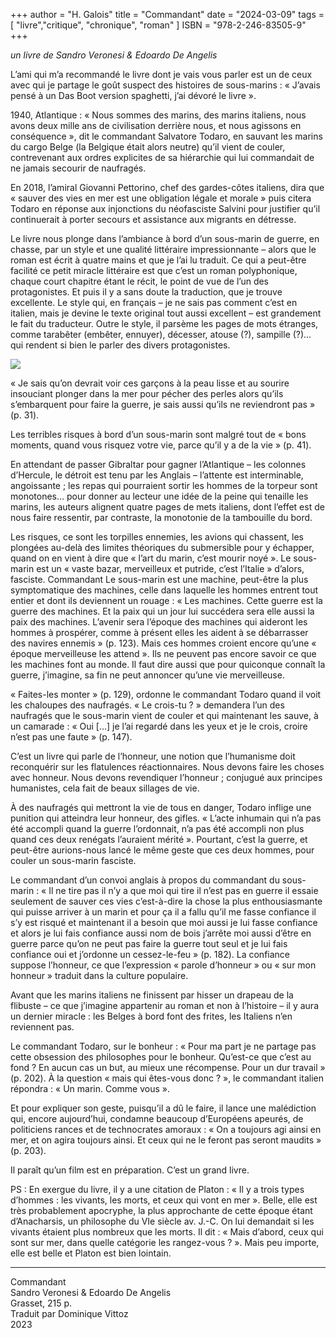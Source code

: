 +++
author = "H. Galois"
title = "Commandant"
date = "2024-03-09"
tags = [
    "livre","critique", "chronique", "roman"
]
ISBN = "978-2-246-83505-9"
+++

_un livre de Sandro Veronesi & Edoardo De Angelis_

L’ami qui m’a recommandé le livre dont je vais vous parler est un de ceux avec qui je partage le goût suspect des histoires de sous-marins : « J’avais pensé à un Das Boot version spaghetti, j’ai dévoré le livre ».

1940, Atlantique : « Nous sommes des marins, des marins italiens, nous avons deux mille ans de civilisation derrière nous, et nous agissons en conséquence », dit le commandant Salvatore Todaro, en sauvant les marins du cargo Belge (la Belgique était alors neutre) qu’il vient de couler, contrevenant aux ordres explicites de sa hiérarchie qui lui commandait de ne jamais secourir de naufragés.

En 2018, l’amiral Giovanni Pettorino, chef des gardes-côtes italiens, dira que « sauver des vies en mer est une obligation légale et morale » puis citera Todaro en réponse aux injonctions du néofasciste Salvini pour justifier qu’il continuerait à porter secours et assistance aux migrants en détresse.

Le livre nous plonge dans l’ambiance à bord d’un sous-marin de guerre, en chasse, par un style et une qualité littéraire impressionnante – alors que le roman est écrit à quatre mains et que je l’ai lu traduit. Ce qui a peut-être facilité ce petit miracle littéraire est que c’est un roman polyphonique, chaque court chapitre étant le récit, le point de vue de l’un des protagonistes. Et puis il y a sans doute la traduction, que je trouve excellente. Le style qui, en français – je ne sais pas comment c’est en italien, mais je devine le texte original tout aussi excellent – est grandement le fait du traducteur. Outre le style, il parsème les pages de mots étranges, comme tarabêter (embêter, ennuyer), décesser, atouse (?), sampille (?)… qui rendent si bien le parler des divers protagonistes.

![](/images/Commandant.jpeg)

« Je sais qu’on devrait voir ces garçons à la peau lisse et au sourire insouciant plonger dans la mer pour pécher des perles alors qu’ils s’embarquent pour faire la guerre, je sais aussi qu’ils ne reviendront pas » (p. 31).

Les terribles risques à bord d’un sous-marin sont malgré tout de « bons moments, quand vous risquez votre vie, parce qu’il y a de la vie » (p. 41).

En attendant de passer Gibraltar pour gagner l’Atlantique – les colonnes d’Hercule, le détroit est tenu par les Anglais – l’attente est interminable, angoissante ; les repas qui pourraient sortir les hommes de la torpeur sont monotones… pour donner au lecteur une idée de la peine qui tenaille les marins, les auteurs alignent quatre pages de mets italiens, dont l’effet est de nous faire ressentir, par contraste, la monotonie de la tambouille du bord.

Les risques, ce sont les torpilles ennemies, les avions qui chassent, les plongées au-delà des limites théoriques du submersible pour y échapper, quand on en vient à dire que « l’art du marin, c’est mourir noyé ». Le sous-marin est un « vaste bazar, merveilleux et putride, c’est l’Italie » d’alors, fasciste. Commandant Le sous-marin est une machine, peut-être la plus symptomatique des machines, celle dans laquelle les hommes entrent tout entier et dont ils deviennent un rouage : « Les machines. Cette guerre est la guerre des machines. Et la paix qui un jour lui succédera sera elle aussi la paix des machines. L’avenir sera l’époque des machines qui aideront les hommes à prospérer, comme à présent elles les aident à se débarrasser des navires ennemis » (p. 123). Mais ces hommes croient encore qu’une « époque merveilleuse les attend ». Ils ne peuvent pas encore savoir ce que les machines font au monde. Il faut dire aussi que pour quiconque connaît la guerre, j’imagine, sa fin ne peut annoncer qu’une vie merveilleuse.

« Faites-les monter » (p. 129), ordonne le commandant Todaro quand il voit les chaloupes des naufragés. « Le crois-tu ? » demandera l’un des naufragés que le sous-marin vient de couler et qui maintenant les sauve, à un camarade : « Oui […] je l’ai regardé dans les yeux et je le crois, croire n’est pas une faute » (p. 147).

C’est un livre qui parle de l’honneur, une notion que l’humanisme doit reconquérir sur les flatulences réactionnaires. Nous devons faire les choses avec honneur. Nous devons revendiquer l’honneur ; conjugué aux principes humanistes, cela fait de beaux sillages de vie.

À des naufragés qui mettront la vie de tous en danger, Todaro inflige une punition qui atteindra leur honneur, des gifles. « L’acte inhumain qui n’a pas été accompli quand la guerre l’ordonnait, n’a pas été accompli non plus quand ces deux renégats l’auraient mérité ». Pourtant, c’est la guerre, et peut-être aurions-nous lancé le même geste que ces deux hommes, pour couler un sous-marin fasciste.

Le commandant d’un convoi anglais à propos du commandant du sous-marin : « Il ne tire pas il n’y a que moi qui tire il n’est pas en guerre il essaie seulement de sauver ces vies c’est-à-dire la chose la plus enthousiasmante qui puisse arriver à un marin et pour ça il a fallu qu’il me fasse confiance il s’y est risqué et maintenant il a besoin que moi aussi je lui fasse confiance et alors je lui fais confiance aussi nom de bois j’arrête moi aussi d’être en guerre parce qu’on ne peut pas faire la guerre tout seul et je lui fais confiance oui et j’ordonne un cessez-le-feu » (p. 182). La confiance suppose l’honneur, ce que l’expression « parole d’honneur » ou « sur mon honneur » traduit dans la culture populaire.

Avant que les marins italiens ne finissent par hisser un drapeau de la flibuste – ce que j’imagine appartenir au roman et non à l’histoire – il y aura un dernier miracle : les Belges à bord font des frites, les Italiens n’en reviennent pas.

Le commandant Todaro, sur le bonheur : « Pour ma part je ne partage pas cette obsession des philosophes pour le bonheur. Qu’est-ce que c’est au fond ? En aucun cas un but, au mieux une récompense. Pour un dur travail » (p. 202). À la question « mais qui êtes-vous donc ? », le commandant italien répondra : « Un marin. Comme vous ».

Et pour expliquer son geste, puisqu’il a dû le faire, il lance une malédiction qui, encore aujourd’hui, condamne beaucoup d’Européens apeurés, de politiciens rances et de technocrates amoraux : « On a toujours agi ainsi en mer, et on agira toujours ainsi. Et ceux qui ne le feront pas seront maudits » (p. 203).

Il paraît qu’un film est en préparation. C’est un grand livre.

PS : En exergue du livre, il y a une citation de Platon : « Il y a trois types d’hommes : les vivants, les morts, et ceux qui vont en mer ». Belle, elle est très probablement apocryphe, la plus approchante de cette époque étant d’Anacharsis, un philosophe du VIe siècle av. J.-C. On lui demandait si les vivants étaient plus nombreux que les morts. Il dit : « Mais d’abord, ceux qui sont sur mer, dans quelle catégorie les rangez-vous ? ». Mais peu importe, elle est belle et Platon est bien lointain.

***

Commandant  
Sandro Veronesi & Edoardo De Angelis  
Grasset, 215 p.  
Traduit par Dominique Vittoz  
2023  
